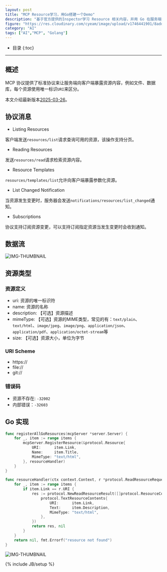```yaml
---
layout: post
title: "MCP Resource学习，用Go搭建一个Demo"
description: "基于官方提供的Inspector学习 Resource 相关内容，并用 Go 在服务端搭一个 Demo。"
figure: "https://res.cloudinary.com/cyeam/image/upload/v1746441901/8addd27e-4e07-4d59-a5b3-d5dd8a25f065.png"
category: "AI"
tags: ["AI","MCP", "Golang"]
---
```


* 目录
{:toc}
---

## 概述
MCP 协议提供了标准协议来让服务端向客户端暴露资源内容，例如文件、数据库，每个资源使用唯一标识`URI`来区分。

本文介绍最新版本[2025-03-26](https://modelcontextprotocol.io/specification/2025-03-26/server/resources#https%3A%2F%2F)。

## 协议消息

- Listing Resources

客户端发送`resources/list`请求查询可用的资源，该操作支持分页。

- Reading Resources

发送`resources/read`请求检索资源内容。

- Resource Templates

`resources/templates/list`允许向客户端暴露参数化资源。

- List Changed Notification

当资源发生变更时，服务器会发送`notifications/resources/list_changed`通知。

- Subscriptions

协议支持订阅资源变更，可以支持订阅指定资源当发生变更时会收到通知。

## 数据流

![IMG-THUMBNAIL](https://res.cloudinary.com/cyeam/image/upload/v1746441901/8addd27e-4e07-4d59-a5b3-d5dd8a25f065.png)

## 资源类型

### 资源定义

- uri: 资源的唯一标识符
- name: 资源的名称
- description: 【可选】资源描述
- mimeType: 【可选】资源的MIME类型，常见的有：`text/plain`、`text/html`、`image/jpeg`、`image/png`、`application/json`、`application/pdf`、`application/octet-stream`等
- size: 【可选】资源大小，单位为字节

### URI Scheme

- https://
- file://
- git://

### 错误码

- 资源不存在: `-32002`
- 内部错误：`-32603`

## Go 实现

```go
func registerAllGoResources(mcpServer *server.Server) {
	for _, item := range items {
		mcpServer.RegisterResource(&protocol.Resource{
			URI:      item.Link,
			Name:     item.Title,
			MimeType: "text/html",
		}, resourceHandler)
	}
}

func resourceHandler(ctx context.Context, r *protocol.ReadResourceRequest) (*protocol.ReadResourceResult, error) {
	for _, item := range items {
		if item.Link == r.URI {
			res := protocol.NewReadResourceResult([]protocol.ResourceContents{
				protocol.TextResourceContents{
					URI:      item.Link,
					Text:     item.Description,
					MimeType: "text/html",
				},
			})
			return res, nil
		}
	}
	return nil, fmt.Errorf("resource not found")
}
```

![IMG-THUMBNAIL](https://res.cloudinary.com/cyeam/image/upload/v1746452045/5d7de112-db70-44b6-8803-e11fe5fff54c.png)


{% include JB/setup %}
